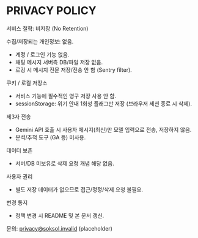 # PRIVACY POLICY

서비스 철학: 비저장 (No Retention)

수집/저장되는 개인정보: 없음.
- 계정 / 로그인 기능 없음.
- 채팅 메시지 서버측 DB/파일 저장 없음.
- 로깅 시 메시지 전문 저장/전송 안 함 (Sentry filter).

쿠키 / 로컬 저장소
- 서비스 기능에 필수적인 영구 저장 사용 안 함.
- sessionStorage: 위기 안내 1회성 플래그만 저장 (브라우저 세션 종료 시 삭제).

제3자 전송
- Gemini API 호출 시 사용자 메시지(최신)만 모델 입력으로 전송, 저장하지 않음.
- 분석/추적 도구 (GA 등) 미사용.

데이터 보존
- 서버/DB 미보유로 삭제 요청 개념 해당 없음.

사용자 권리
- 별도 저장 데이터가 없으므로 접근/정정/삭제 요청 불필요.

변경 통지
- 정책 변경 시 README 및 본 문서 갱신.

문의: privacy@soksol.invalid (placeholder)
